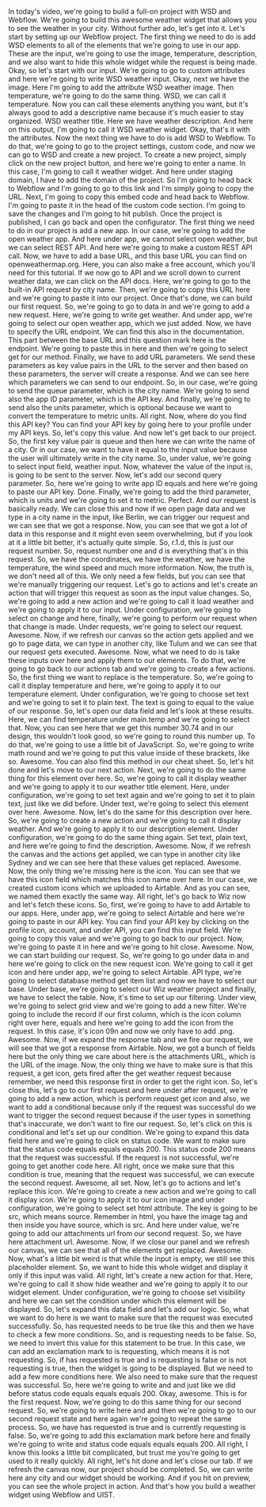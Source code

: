 In today's video, we're going to build a full-on project with WSD and Webflow. We're going to build this awesome weather widget that allows you to see the weather in your city. Without further ado, let's get into it. Let's start by setting up our Webflow project. The first thing we need to do is add WSD elements to all of the elements that we're going to use in our app. These are the input, we're going to use the image, temperature, description, and we also want to hide this whole widget while the request is being made. Okay, so let's start with our input. We're going to go to custom attributes and here we're going to write WSD weather input. Okay, next we have the image. Here I'm going to add the attribute WSD weather image. Then temperature, we're going to do the same thing. WSD, we can call it temperature. Now you can call these elements anything you want, but it's always good to add a descriptive name because it's much easier to stay organized. WSD weather title. Here we have weather description. And here on this output, I'm going to call it WSD weather widget. Okay, that's it with the attributes. Now the next thing we have to do is add WSD to Webflow. To do that, we're going to go to the project settings, custom code, and now we can go to WSD and create a new project. To create a new project, simply click on the new project button, and here we're going to enter a name. In this case, I'm going to call it weather widget. And here under staging domain, I have to add the domain of the project. So I'm going to head back to Webflow and I'm going to go to this link and I'm simply going to copy the URL. Next, I'm going to copy this embed code and head back to Webflow. I'm going to paste it in the head of the custom code section. I'm going to save the changes and I'm going to hit publish. Once the project is published, I can go back and open the configurator. The first thing we need to do in our project is add a new app. In our case, we're going to add the open weather app. And here under app, we cannot select open weather, but we can select REST API. And here we're going to make a custom REST API call. Now, we have to add a base URL, and this base URL you can find on openweathermap.org. Here, you can also make a free account, which you'll need for this tutorial. If we now go to API and we scroll down to current weather data, we can click on the API docs. Here, we're going to go to the built-in API request by city name. Then, we're going to copy this URL here and we're going to paste it into our project. Once that's done, we can build our first request. So, we're going to go to data in and we're going to add a new request. Here, we're going to write get weather. And under app, we're going to select our open weather app, which we just added. Now, we have to specify the URL endpoint. We can find this also in the documentation. This part between the base URL and this question mark here is the endpoint. We're going to paste this in here and then we're going to select get for our method. Finally, we have to add URL parameters. We send these parameters as key value pairs in the URL to the server and then based on these parameters, the server will create a response. And we can see here which parameters we can send to our endpoint. So, in our case, we're going to send the queue parameter, which is the city name. We're going to send also the app ID parameter, which is the API key. And finally, we're going to send also the units parameter, which is optional because we want to convert the temperature to metric units. All right. Now, where do you find this API key? You can find your API key by going here to your profile under my API keys. So, let's copy this value. And now let's get back to our project. So, the first key value pair is queue and then here we can write the name of a city. Or in our case, we want to have it equal to the input value because the user will ultimately write in the city name. So, under value, we're going to select input field, weather input. Now, whatever the value of the input is, is going to be sent to the server. Now, let's add our second query parameter. So, here we're going to write app ID equals and here we're going to paste our API key. Done. Finally, we're going to add the third parameter, which is units and we're going to set it to metric. Perfect. And our request is basically ready. We can close this and now if we open page data and we type in a city name in the input, like Berlin, we can trigger our request and we can see that we got a response. Now, you can see that we got a lot of data in this response and it might even seem overwhelming, but if you look at it a little bit better, it's actually quite simple. So, r.1.d, this is just our request number. So, request number one and d is everything that's in this request. So, we have the coordinates, we have the weather, we have the temperature, the wind speed and much more information. Now, the truth is, we don't need all of this. We only need a few fields, but you can see that we're manually triggering our request. Let's go to actions and let's create an action that will trigger this request as soon as the input value changes. So, we're going to add a new action and we're going to call it load weather and we're going to apply it to our input. Under configuration, we're going to select on change and here, finally, we're going to perform our request when that change is made. Under requests, we're going to select our request. Awesome. Now, if we refresh our canvas so the action gets applied and we go to page data, we can type in another city, like Tulum and we can see that our request gets executed. Awesome. Now, what we need to do is take these inputs over here and apply them to our elements. To do that, we're going to go back to our actions tab and we're going to create a few actions. So, the first thing we want to replace is the temperature. So, we're going to call it display temperature and here, we're going to apply it to our temperature element. Under configuration, we're going to choose set text and we're going to set it to plain text. The text is going to equal to the value of our response. So, let's open our data field and let's look at these results. Here, we can find temperature under main.temp and we're going to select that. Now, you can see here that we get this number 30.74 and in our design, this wouldn't look good, so we're going to round this number up. To do that, we're going to use a little bit of JavaScript. So, we're going to write math round and we're going to put this value inside of these brackets, like so. Awesome. You can also find this method in our cheat sheet. So, let's hit done and let's move to our next action. Next, we're going to do the same thing for this element over here. So, we're going to call it display weather and we're going to apply it to our weather title element. Here, under configuration, we're going to set text again and we're going to set it to plain text, just like we did before. Under text, we're going to select this element over here. Awesome. Now, let's do the same for this description over here. So, we're going to create a new action and we're going to call it display weather. And we're going to apply it to our description element. Under configuration, we're going to do the same thing again. Set text, plain text, and here we're going to find the description. Awesome. Now, if we refresh the canvas and the actions get applied, we can type in another city like Sydney and we can see here that these values get replaced. Awesome. Now, the only thing we're missing here is the icon. You can see that we have this icon field which matches this icon name over here. In our case, we created custom icons which we uploaded to Airtable. And as you can see, we named them exactly the same way. All right, let's go back to Wiz now and let's fetch these icons. So, first, we're going to have to add Airtable to our apps. Here, under app, we're going to select Airtable and here we're going to paste in our API key. You can find your API key by clicking on the profile icon, account, and under API, you can find this input field. We're going to copy this value and we're going to go back to our project. Now, we're going to paste it in here and we're going to hit close. Awesome. Now, we can start building our request. So, we're going to go under data in and here we're going to click on the new request icon. We're going to call it get icon and here under app, we're going to select Airtable. API type, we're going to select database method get item list and now we have to select our base. Under base, we're going to select our Wiz weather project and finally, we have to select the table. Now, it's time to set up our filtering. Under view, we're going to select grid view and we're going to add a new filter. We're going to include the record if our first column, which is the icon column right over here, equals and here we're going to add the icon from the request. In this case, it's icon 09n and now we only have to add .png. Awesome. Now, if we expand the response tab and we fire our request, we will see that we got a response from Airtable. Now, we got a bunch of fields here but the only thing we care about here is the attachments URL, which is the URL of the image. Now, the only thing we have to make sure is that this request, a get icon, gets fired after the get weather request because remember, we need this response first in order to get the right icon. So, let's close this, let's go to our first request and here under after request, we're going to add a new action, which is perform request get icon and also, we want to add a conditional because only if the request was successful do we want to trigger the second request because if the user types in something that's inaccurate, we don't want to fire our request. So, let's click on this is conditional and let's set up our condition. We're going to expand this data field here and we're going to click on status code. We want to make sure that the status code equals equals equals 200. This status code 200 means that the request was successful. If the request is not successful, we're going to get another code here. All right, once we make sure that this condition is true, meaning that the request was successful, we can execute the second request. Awesome, all set. Now, let's go to actions and let's replace this icon. We're going to create a new action and we're going to call it display icon. We're going to apply it to our icon image and under configuration, we're going to select set html attribute. The key is going to be src, which means source. Remember in html, you have the image tag and then inside you have source, which is src. And here under value, we're going to add our attachments url from our second request. So, we have here attachment url. Awesome. Now, if we close our panel and we refresh our canvas, we can see that all of the elements get replaced. Awesome. Now, what's a little bit weird is that while the input is empty, we still see this placeholder element. So, we want to hide this whole widget and display it only if this input was valid. All right, let's create a new action for that. Here, we're going to call it show hide weather and we're going to apply it to our widget element. Under configuration, we're going to choose set visibility and here we can set the condition under which this element will be displayed. So, let's expand this data field and let's add our logic. So, what we want to do here is we want to make sure that the request was executed successfully. So, has requested needs to be true like this and then we have to check a few more conditions. So, and is requesting needs to be false. So, we need to invert this value for this statement to be true. In this case, we can add an exclamation mark to is requesting, which means it is not requesting. So, if has requested is true and is requesting is false or is not requesting is true, then the widget is going to be displayed. But we need to add a few more conditions here. We also need to make sure that the request was successful. So, here we're going to write and and just like we did before status code equals equals equals 200. Okay, awesome. This is for the first request. Now, we're going to do this same thing for our second request. So, we're going to write here and and then we're going to go to our second request state and here again we're going to repeat the same process. So, we have has requested is true and is currently requesting is false. So, we're going to add this exclamation mark before here and finally we're going to write and status code equals equals equals 200. All right, I know this looks a little bit complicated, but trust me you're going to get used to it really quickly. All right, let's hit done and let's close our tab. If we refresh the canvas now, our project should be completed. So, we can write here any city and our widget should be working. And if you hit on preview, you can see the whole project in action. And that's how you build a weather widget using Webflow and UIST.